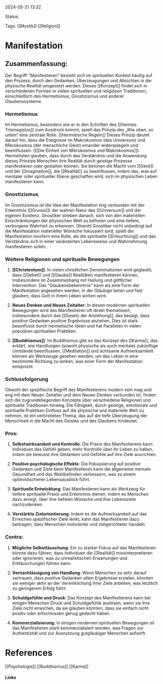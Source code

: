 2024-05-21 13:32

Status:

Tags: [[Mystik]] [[Religion]]

# Manifestation

## Zusammenfassung:
Der Begriff "Manifestieren" bezieht sich im spirituellen Kontext häufig auf den Prozess, durch den Gedanken, Überzeugungen und Absichten in die physische Realität umgesetzt werden. Dieses [[Konzept]] findet sich in verschiedenen Formen in vielen spirituellen und religiösen Traditionen, einschließlich des Hermetismus, Gnostizismus und anderer Glaubenssysteme.

### Hermetismus

Im Hermetismus, besonders wie er in den Schriften des [[Hermes Trismegistos]] zum Ausdruck kommt, spielt das Prinzip des „Wie oben, so unten“ eine zentrale Rolle. [[Hermetische Regeln]] Dieses Prinzip deutet darauf hin, dass die Ereignisse im Makrokosmos (das Universum) und Mikrokosmos (der menschliche Geist) einander widerspiegeln und beeinflussen. ([[Die Einheit von Mikrokosmos und Makrokosmos]]) Hermetisten glauben, dass durch das Verständnis und die Anwendung dieses Prinzips Menschen ihre Realität durch geistige Prozesse manifestieren oder gestalten können. Sie betonen die Macht vom [[Geist]] und der [[Imagination]], die [[Realität]] zu beeinflussen, indem das, was auf mentaler oder spiritueller Ebene geschaffen wird, sich im physischen Leben manifestieren kann.

### Gnostizismus

Im Gnostizismus ist die Idee der Manifestation eng verbunden mit der Erkenntnis ([[Gnosis]]) der wahren Natur des [[Universum]] und der eigenen Existenz. Gnostiker streben danach, sich von den materiellen Einschränkungen der physischen Welt zu befreien und eine tiefere, verborgene Wahrheit zu erkennen. Obwohl Gnostiker nicht unbedingt auf die Manifestation materieller Wünsche fokussiert sind, spielt die Manifestation insofern eine Rolle, als die spirituelle [[Erleuchtung]] und das Verständnis sich in einer veränderten Lebensweise und Wahrnehmung manifestieren sollen.

### Weitere Religionen und spirituelle Bewegungen

1. **[[Christentum]]**: In vielen christlichen Denominationen wird geglaubt, dass [[Gebet]] und [[Glaube]] Realitäten manifestieren können, insbesondere im Zusammenhang mit Heilung und göttlicher Intervention. Das "Glaubensbekenntnis" kann als eine Form der Manifestation angesehen werden, in der Gläubige beten und fest glauben, dass Gott in ihrem Leben wirken wird.
    
2. **Neues Denken und Neues Zeitalter**: In diesen modernen spirituellen Bewegungen wird das Manifestieren oft direkt thematisiert, insbesondere durch das [[Gesetz der Anziehung]], das besagt, dass positive Gedanken positive Ergebnisse anziehen. Dies ist stark beeinflusst durch hermetische Ideen und hat Parallelen in vielen populären spirituellen Praktiken.
    
3. **[[Buddhismus]]**: Im Buddhismus gibt es das Konzept des [[Karma]], das erklärt, wie Handlungen (sowohl physische als auch mentale) zukünftige Umstände beeinflussen. [[Meditation]] und achtsame Aufmerksamkeit können als Werkzeuge gesehen werden, um das Leben in eine bestimmte Richtung zu lenken, was einer Form der Manifestation entspricht.
    

### Schlussfolgerung

Obwohl der spezifische Begriff des Manifestierens modern sein mag und eng mit dem Neuen Zeitalter und dem Neuen Denken verbunden ist, finden sich die zugrundeliegenden Konzepte über verschiedene Religionen und spirituelle Traditionen hinweg. Die Fähigkeit, durch geistige, emotionale und spirituelle Praktiken Einfluss auf die physische und materielle Welt zu nehmen, ist ein verbreitetes Thema, das auf die tiefe Überzeugung der Menschheit in die Macht des Geistes und des Glaubens hindeutet.

### Pros:
1. **Selbstwirksamkeit und Kontrolle**: Die Praxis des Manifestierens kann Individuen das Gefühl geben, mehr Kontrolle über ihr Leben zu haben, indem sie bewusst ihre Gedanken und Gefühle auf ihre Ziele ausrichten.
    
2. **Positive psychologische Effekte**: Die Fokussierung auf positive Gedanken und Ziele beim Manifestieren kann die allgemeine mentale Gesundheit und das Wohlbefinden verbessern, was zu einem optimistischeren Lebensausblick führt.
    
3. **Spirituelle Entwicklung**: Das Manifestieren kann als Werkzeug für tiefere spirituelle Praxis und Erkenntnis dienen, indem es Menschen dazu anregt, über ihre tiefsten Wünsche und ihre Lebensziele nachzudenken.
    
4. **Verstärkte Zielorientierung**: Indem es die Aufmerksamkeit auf das Erreichen spezifischer Ziele lenkt, kann das Manifestieren dazu beitragen, dass Menschen motivierter und zielgerichteter handeln.
### Contra:
1. **Mögliche Selbsttäuschung**: Ein zu starker Fokus auf das Manifestieren könnte dazu führen, dass Individuen die [[Realität]] missinterpretieren oder ignorieren, was zu unrealistischen Erwartungen und Enttäuschungen führen kann.
    
2. **Vernachlässigung von Handlung**: Wenn Menschen zu sehr darauf vertrauen, dass positive Gedanken allein Ergebnisse erzielen, könnten sie weniger aktiv an der Verwirklichung ihrer Ziele arbeiten, was letztlich zu geringerem Erfolg führt.
    
3. **Schuldgefühle und Druck**: Das Konzept des Manifestierens kann bei einigen Menschen Druck und Schuldgefühle auslösen, wenn sie ihre Ziele nicht erreichen, da sie glauben könnten, dass sie einfach nicht positiv oder entschlossen genug gedacht haben.
    
4. **Kommerzialisierung**: In einigen modernen spirituellen Bewegungen ist das Manifestieren stark kommerzialisiert worden, was Fragen zur Authentizität und zur Ausnutzung gutgläubiger Menschen aufwirft.
# References
[[Psychologie]]
[[Buddhismus]]
[[Karma]]

#### Links